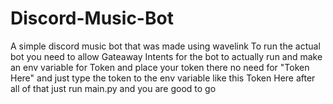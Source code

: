 # Discord-Music-Bot
A simple discord music bot that was made using wavelink
To run the actual bot you need to allow Gateaway Intents for the bot to actually run
and make an env variable for Token and place your token there no need for "Token Here" and just type the token to the env variable like this Token Here
after all of that just run main.py and you are good to go
